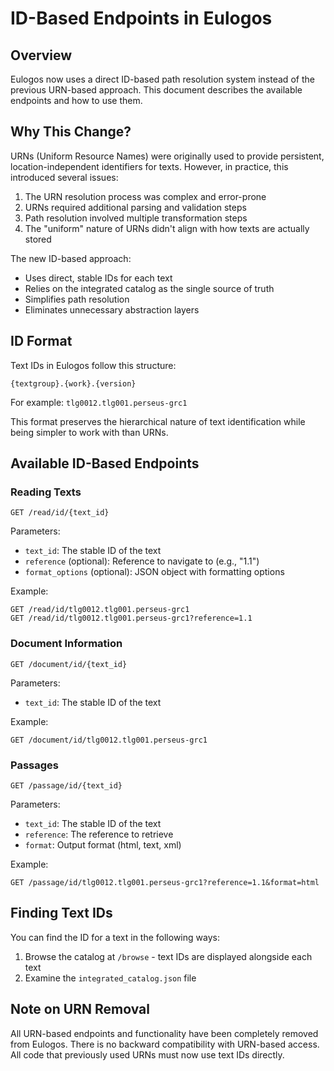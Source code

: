 # ID-Based Endpoints in Eulogos

## Overview

Eulogos now uses a direct ID-based path resolution system instead of the previous URN-based approach. This document describes the available endpoints and how to use them.

## Why This Change?

URNs (Uniform Resource Names) were originally used to provide persistent, location-independent identifiers for texts. However, in practice, this introduced several issues:

1. The URN resolution process was complex and error-prone
2. URNs required additional parsing and validation steps
3. Path resolution involved multiple transformation steps
4. The "uniform" nature of URNs didn't align with how texts are actually stored

The new ID-based approach:
- Uses direct, stable IDs for each text
- Relies on the integrated catalog as the single source of truth
- Simplifies path resolution
- Eliminates unnecessary abstraction layers

## ID Format

Text IDs in Eulogos follow this structure:

```
{textgroup}.{work}.{version}
```

For example: `tlg0012.tlg001.perseus-grc1`

This format preserves the hierarchical nature of text identification while being simpler to work with than URNs.

## Available ID-Based Endpoints

### Reading Texts

```
GET /read/id/{text_id}
```

Parameters:
- `text_id`: The stable ID of the text
- `reference` (optional): Reference to navigate to (e.g., "1.1")
- `format_options` (optional): JSON object with formatting options

Example:
```
GET /read/id/tlg0012.tlg001.perseus-grc1
GET /read/id/tlg0012.tlg001.perseus-grc1?reference=1.1
```

### Document Information

```
GET /document/id/{text_id}
```

Parameters:
- `text_id`: The stable ID of the text

Example:
```
GET /document/id/tlg0012.tlg001.perseus-grc1
```

### Passages

```
GET /passage/id/{text_id}
```

Parameters:
- `text_id`: The stable ID of the text
- `reference`: The reference to retrieve
- `format`: Output format (html, text, xml)

Example:
```
GET /passage/id/tlg0012.tlg001.perseus-grc1?reference=1.1&format=html
```

## Finding Text IDs

You can find the ID for a text in the following ways:

1. Browse the catalog at `/browse` - text IDs are displayed alongside each text
2. Examine the `integrated_catalog.json` file

## Note on URN Removal

All URN-based endpoints and functionality have been completely removed from Eulogos. There is no backward compatibility with URN-based access. All code that previously used URNs must now use text IDs directly. 